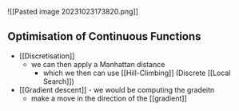 ![[Pasted image 20231023173820.png]]

## Optimisation of Continuous Functions
- [[Discretisation]]
	- we can then apply a Manhattan distance
		- which we then can use [[Hill-Climbing]] (Discrete [[Local Search]])
- [[Gradient descent]] - we would be computing the gradeitn
	- make a move in the direction of the [[gradient]]